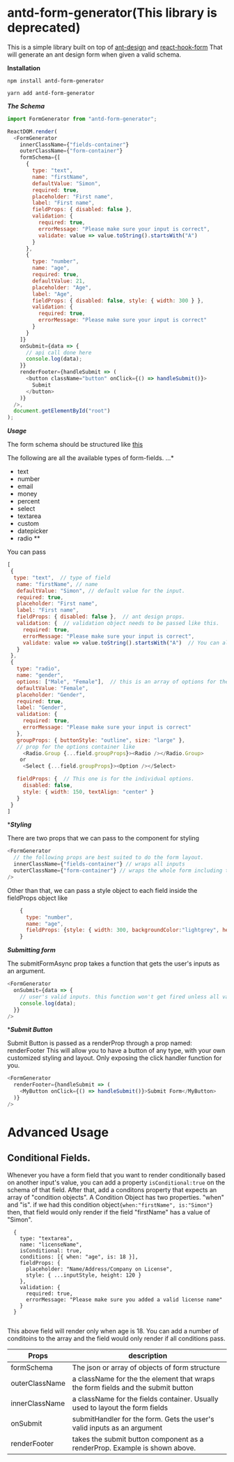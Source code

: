 


# antd-form-generator(This library is deprecated)

This is a simple library built on top of [ant-design](http://ant.design) and [react-hook-form](https://react-hook-form.com)
That will generate an ant design form when given a valid schema.

**Installation**
  
  ```npm install antd-form-generator```
  
  
  ```yarn add antd-form-generator```
  


**_The Schema_**

```javascript
import FormGenerator from "antd-form-generator";

ReactDOM.render(
  <FormGenerator
    innerClassName={"fields-container"}
    outerClassName={"form-container"}
    formSchema={[
      {
        type: "text",
        name: "firstName",
        defaultValue: "Simon",
        required: true,
        placeholder: "First name",
        label: "First name",
        fieldProps: { disabled: false },
        validation: {
          required: true,
          errorMessage: "Please make sure your input is correct",
          validate: value => value.toString().startsWith("A")
        }
      },
      {
        type: "number",
        name: "age",
        required: true,
        defaultValue: 21,
        placeholder: "Age",
        label: "Age",
        fieldProps: { disabled: false, style: { width: 300 } },
        validation: {
          required: true,
          errorMessage: "Please make sure your input is correct"
        }
      }
    ]}
    onSubmit={data => {
      // api call done here
      console.log(data);
    }}
    renderFooter={handleSubmit => (
      <button className="button" onClick={() => handleSubmit()}>
        Submit
      </button>
    )}
  />,
  document.getElementById("root")
);
```

**_Usage_**

The form schema should be structured like [this](https://github.com/simonsisay/react-hook-form-antdesign/blob/master/src/sampleFormSchema.js)

The following are all the available types of form-fields.
...\*

- text
- number
- email
- money
- percent
- select
- textarea
- custom
- datepicker
- radio
  \*\*

You can pass

```javascript
[
 {
  type: "text",  // type of field
   name: "firstName", // name
   defaultValue: "Simon", // default value for the input.
   required: true,
   placeholder: "First name",
   label: "First name",
   fieldProps: { disabled: false },  // ant design props.
   validation: {  // validation object needs to be passed like this.
     required: true,
     errorMessage: "Please make sure your input is correct",
     validate: value => value.toString().startsWith("A")  // You can also pass a custom validation function.
   }
 },
 {
   type: "radio",
   name: "gender",
   options: ["Male", "Female"],  // this is an array of options for the radio.
   defaultValue: "Female",
   placeholder: "Gender",
   required: true,
   label: "Gender",
   validation: {
     required: true,
     errorMessage: "Please make sure your input is correct"
   },
   groupProps: { buttonStyle: "outline", size: "large" },
   // prop for the options container like
     <Radio.Group {...field.groupProps}><Radio /></Radio.Group>
    or
     <Select {...field.groupProps}><Option /></Select>

   fieldProps: {  // This one is for the individual options.
     disabled: false,
     style: { width: 150, textAlign: "center" }
   }
 }
]
```

\***_Styling_**

There are two props that we can pass to the component for styling

```javascript
<FormGenerator
  // the following props are best suited to do the form layout.
  innerClassName={"fields-container"} // wraps all inputs
  outerClassName={"form-container"} // wraps the whole form including the submit button passed as a render prop
/>
```

Other than that, we can pass a style object to each field inside the fieldProps object like

```javascript
    {
      type: "number",
      name: "age",
      fieldProps: {style: { width: 300, backgroundColor:"lightgrey", height:50, border:"none" } }
    }
```

**_Submitting form_**

The submitFormAsync prop takes a function that gets the user's inputs as an argument.

```javascript
<FormGenerator
  onSubmit={data => {
    // user's valid inputs. this function won't get fired unless all validations have passed.
    console.log(data);
  }}
/>
```

\***_Submit Button_**

Submit Button is passed as a renderProp through a prop named: renderFooter
This will allow you to have a button of any type, with your own customized styling and layout.
Only exposing the click handler function for you.

```javascript
<FormGenerator
  renderFooter={handleSubmit => (
    <MyButton onClick={() => handleSubmit()}>Submit Form</MyButton>
  )}
/>
```

# Advanced Usage

## Conditional Fields.

Whenever you have a form field that you want to render conditionally based on another input's value, you can add a property 
`isConditional:true` on the schema of that field. After that, add a conditons property that expects an array of "condition objects". A Condition Object has two properties. "when" and "is". 
if we had this condition object`{when:"firstName", is:"Simon"}` then, that field would only render if the field "firstName" has a value of "Simon".


```
  {
    type: "textarea",
    name: "licenseName",
    isConditional: true,
    conditions: [{ when: "age", is: 18 }],
    fieldProps: {
      placeholder: "Name/Address/Company on License",
      style: { ...inputStyle, height: 120 }
    },
    validation: {
      required: true,
      errorMessage: "Please make sure you added a valid license name"
    }
  }
  
```
This above field will render only when age is 18. You can add a number of conditoins to the array and the field would only render if all conditions pass.



| Props          | description                                                                      |
| -------------- | -------------------------------------------------------------------------------- |
| formSchema     | The json or array of objects of form structure                                   |
| outerClassName | a className for the the element that wraps the form fields and the submit button |
| innerClassName | a className for the fields container. Usually used to layout the form fields     |
| onSubmit       | submitHandler for the form. Gets the user's valid inputs as an argument          |
| renderFooter   | takes the submit button component as a renderProp. Example is shown above.       |
